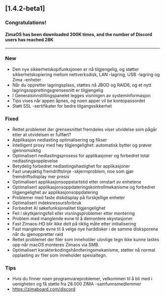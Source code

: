 ## [1.4.2-beta1]
### Congratulations! 
#### ZimaOS has been downloaded 300K times, and the number of Discord users has reached 28K
---
### New
- Den nye sikkerhetskopifunksjonen er nå tilgjengelig, og støtter sikkerhetskopiering mellom nettverksdisk, LAN -lagring, USB -lagring og Zima -enheter
- Når du oppretter lagringsplass, støttes nå JBOD og RAID6, og et nytt lagringsopprettingsgrensesnitt er tilgjengelig
- I Generalsinnstillingspanelet legges visningen av systeminformasjon
- Tips vises når appen åpnes, og noen apper vil be kontopassordet
- Støtt SSL -sertifikater for bedre tilgangssikkerhet
### Fixed
- Rettet problemet der grensesnittet fremdeles viser utvidelse som pågår etter at utvidelsen er fullført?
- Applikasjon nedlasting optimalisering og fikser
- Intelligent proxy med høy tilgjengelighet: automatisk bytter og prøver gjennomsiktig
- Optimalisert nedlastingsprosess for applikasjoner og forbedret total nedlastingsopplevelse
- Betydelig forbedret nedlastingshastighet for applikasjoner
- Fast unøyaktig fremdriftslinje -skjermproblem, noe som gjør fremdriftsdisplay mer presis
- Optimalisert applikasjonsoppstartstid etter omstart av enhetene
- Optimalisert applikasjonsoppdateringskontrollmekanisme og forbedret tilgjengelighet av applikasjonsoppdatering
- Problemer med faste diskdisplay på forskjellige enheter
- Optimalisert indeksressursforbruk
- Forbedret AI søkefunksjonalitet tilgjengelighet
- Feil i skytkjøringsfeil eller visningsproblemer etter montering
- Problem med manglende evne til å demontere skystasjoner
- Fast Zimaos-HD blir ikke delt på riktig måte etter initialisering
- Fast manglende evne til å velge nye harddisker i de samme disksporene når du gjenoppretter raid
- Rettet problemet der filer som inneholder ulovlige tegn ikke kunne lastes opp når macOS monteres Zimaos via SMB.
- Optimalisert karakterkodingshåndteringsmekanisme, støtter nå normal opplasting av filer som inneholder spesialtegn.
### Tips
- Hvis du finner noen programvareproblemer, velkommen til å bli med i uenigheten og få støtte fra 28.000 ZIMA -samfunnsmedlemmer
- <a href = "https://zimaboard.com/discord" target = "_ blank" style = "color: blue"> https://zimaboard.com/discord </a>
